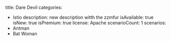 title: Dare Devil
categories:
  - Istio
description: new description witth the zzmfur
isAvailable: true
isNew: true
isPremium: true
license: Apache
scenarioCount: 1
scenarios:
  - Antman
  - Bat Woman
